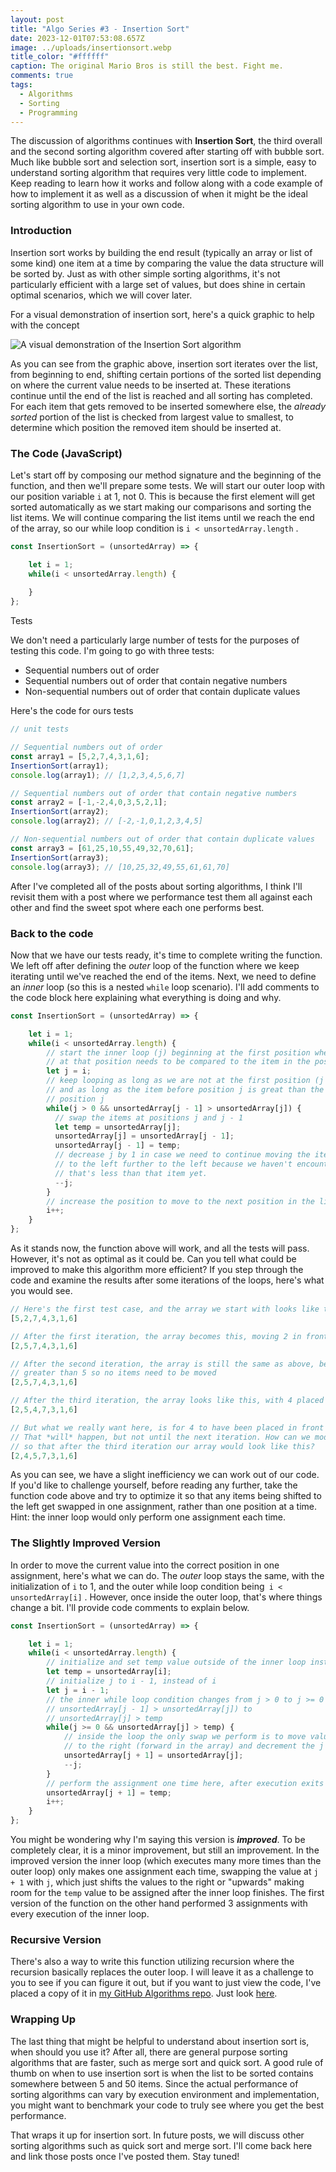 ```yaml
---
layout: post
title: "Algo Series #3 - Insertion Sort"
date: 2023-12-01T07:53:08.657Z
image: ../uploads/insertionsort.webp
title_color: "#ffffff"
caption: The original Mario Bros is still the best. Fight me.
comments: true
tags:
  - Algorithms
  - Sorting
  - Programming
---
```

The discussion of algorithms continues with **Insertion Sort**, the third overall and the second sorting algorithm covered after starting off with bubble sort. Much like bubble sort and selection sort, insertion sort is a simple, easy to understand sorting algorithm that requires very little code to implement. Keep reading to learn how it works and follow along with a code example of how to implement it as well as a discussion of when it might be the ideal sorting algorithm to use in your own code.

### Introduction

Insertion sort works by building the end result (typically an array or list of some kind) one item at a time by comparing the value the data structure will be sorted by. Just as with other simple sorting algorithms, it's not particularly efficient with a large set of values, but does shine in certain optimal scenarios, which we will cover later. 

For a visual demonstration of insertion sort, here's a quick graphic to help with the concept

![A visual demonstration of the Insertion Sort algorithm](../uploads/insertion-sort-example-300px.gif "Swfung8, CC BY-SA 3.0 <https://creativecommons.org/licenses/by-sa/3.0>, via Wikimedia Commons")

As you can see from the graphic above, insertion sort iterates over the list, from beginning to end, shifting certain portions of the sorted list depending on where the current value needs to be inserted at. These iterations continue until the end of the list is reached and all sorting has completed. For each item that gets removed to be inserted somewhere else, the *already sorted* portion of the list is checked from largest value to smallest, to determine which position the removed item should be inserted at.

### The Code (JavaScript)

Let's start off by composing our method signature and the beginning of the function, and then we'll prepare some tests. We will start our outer loop with our position variable `i` at 1, not 0. This is because the first element will get sorted automatically as we start making our comparisons and sorting the list items. We will continue comparing the list items until we reach the end of the array, so our while loop condition is `i < unsortedArray.length` .

```javascript
const InsertionSort = (unsortedArray) => {

    let i = 1;
    while(i < unsortedArray.length) {
        
    }
};
```

Tests

We don't need a particularly large number of tests for the purposes of testing this code. I'm going to go with three tests:

* Sequential numbers out of order
* Sequential numbers out of order that contain negative numbers
* Non-sequential numbers out of order that contain duplicate values

Here's the code for ours tests

```javascript
// unit tests

// Sequential numbers out of order
const array1 = [5,2,7,4,3,1,6];
InsertionSort(array1);
console.log(array1); // [1,2,3,4,5,6,7]

// Sequential numbers out of order that contain negative numbers
const array2 = [-1,-2,4,0,3,5,2,1];
InsertionSort(array2);
console.log(array2); // [-2,-1,0,1,2,3,4,5]

// Non-sequential numbers out of order that contain duplicate values
const array3 = [61,25,10,55,49,32,70,61];
InsertionSort(array3);
console.log(array3); // [10,25,32,49,55,61,61,70]
```

After I've completed all of the posts about sorting algorithms, I think I'll revisit them with a post where we performance test them all against each other and find the sweet spot where each one performs best.

### Back to the code

Now that we have our tests ready, it's time to complete writing the function. We left off after defining the *outer* loop of the function where we keep iterating until we've reached the end of the items. Next, we need to define an *inner* loop (so this is a nested `while` loop scenario). I'll add comments to the code block here explaining what everything is doing and why.

```javascript
const InsertionSort = (unsortedArray) => {

    let i = 1;
    while(i < unsortedArray.length) {
        // start the inner loop (j) beginning at the first position where the item
        // at that position needs to be compared to the item in the position before it
        let j = i;
        // keep looping as long as we are not at the first position (j > 0)
        // and as long as the item before position j is great than the item at
        // position j
        while(j > 0 && unsortedArray[j - 1] > unsortedArray[j]) {
          // swap the items at positions j and j - 1
          let temp = unsortedArray[j];
          unsortedArray[j] = unsortedArray[j - 1];
          unsortedArray[j - 1] = temp;
          // decrease j by 1 in case we need to continue moving the item swapped
          // to the left further to the left because we haven't encountered a value
          // that's less than that item yet.
          --j;
        }
        // increase the position to move to the next position in the list
        i++;
    }
};
```

As it stands now, the function above will work, and all the tests will pass. However, it's not as optimal as it could be. Can you tell what could be improved to make this algorithm more efficient? If you step through the code and examine the results after some iterations of the loops, here's what you would see.

```javascript
// Here's the first test case, and the array we start with looks like this
[5,2,7,4,3,1,6]

// After the first iteration, the array becomes this, moving 2 in front of 5
[2,5,7,4,3,1,6]

// After the second iteration, the array is still the same as above, because 7 is
// greater than 5 so no items need to be moved
[2,5,7,4,3,1,6]

// After the third iteration, the array looks like this, with 4 placed in front of 7
[2,5,4,7,3,1,6]

// But what we really want here, is for 4 to have been placed in front of 5.
// That *will* happen, but not until the next iteration. How can we modify this code
// so that after the third iteration our array would look like this?
[2,4,5,7,3,1,6]
```

As you can see, we have a slight inefficiency we can work out of our code. If you'd like to challenge yourself, before reading any further, take the function code above and try to optimize it so that any items being shifted to the left get swapped in one assignment, rather than one position at a time. Hint: the inner loop would only perform one assignment each time.

### The Slightly Improved Version

In order to move the current value into the correct position in one assignment, here's what we can do. The *outer* loop stays the same, with the initialization of `i` to 1, and the outer while loop condition being` i < unsortedArray[i]` . However, once inside the outer loop, that's where things change a bit. I'll provide code comments to explain below.

```javascript
const InsertionSort = (unsortedArray) => {

    let i = 1;
    while(i < unsortedArray.length) {
        // initialize and set temp value outside of the inner loop instead of inside
        let temp = unsortedArray[i];
        // initialize j to i - 1, instead of i
        let j = i - 1;
        // the inner while loop condition changes from j > 0 to j >= 0 and from
        // unsortedArray[j - 1] > unsortedArray[j]) to
        // unsortedArray[j] > temp
        while(j >= 0 && unsortedArray[j] > temp) {
            // inside the loop the only swap we perform is to move values
            // to the right (forward in the array) and decrement the j position
            unsortedArray[j + 1] = unsortedArray[j];
            --j;
        }
        // perform the assignment one time here, after execution exits the inner loop 
        unsortedArray[j + 1] = temp;
        i++;
    }
};
```

You might be wondering why I'm saying this version is ***improved***. To be completely clear, it is a minor improvement, but still an improvement. In the improved version the inner loop (which executes many more times than the outer loop) only makes one assignment each time, swapping the value at `j + 1` with `j`, which just shifts the values to the right or "upwards" making room for the `temp` value to be assigned after the inner loop finishes. The first version of the function on the other hand performed 3 assignments with every execution of the inner loop.

### Recursive Version

There's also a way to write this function utilizing recursion where the recursion basically replaces the outer loop. I will leave it as a challenge to you to see if you can figure it out, but if you want to just view the code, I've placed a copy of it in [my GitHub Algorithms repo](https://github.com/jasonmauss/Algorithms/tree/main). Just look [here](https://github.com/jasonmauss/Algorithms/blob/main/InsertionSort/JavaScript/InsertionSortRecursive.js).

### Wrapping Up

The last thing that might be helpful to understand about insertion sort is, when should you use it? After all, there are general purpose sorting algorithms that are faster, such as merge sort and quick sort. A good rule of thumb on when to use insertion sort is when the list to be sorted contains somewhere between 5 and 50 items. Since the actual performance of sorting algorithms can vary by execution environment and implementation, you might want to benchmark your code to truly see where you get the best performance.

That wraps it up for insertion sort. In future posts, we will discuss other sorting algorithms such as quick sort and merge sort. I'll come back here and link those posts once I've posted them. Stay tuned!
